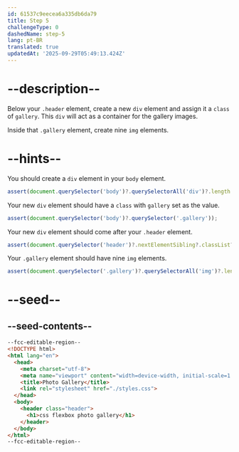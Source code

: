 ```yaml
---
id: 61537c9eecea6a335db6da79
title: Step 5
challengeType: 0
dashedName: step-5
lang: pt-BR
translated: true
updatedAt: '2025-09-29T05:49:13.424Z'
---
```


# --description--

Below your `.header` element, create a new `div` element and assign it a `class` of `gallery`. This `div` will act as a container for the gallery images.

Inside that `.gallery` element, create nine `img` elements.

# --hints--

You should create a `div` element in your `body` element.

```js
assert(document.querySelector('body')?.querySelectorAll('div')?.length >= 1);
```

Your new `div` element should have a `class` with `gallery` set as the value.

```js
assert(document.querySelector('body')?.querySelector('.gallery'));
```

Your new `div` element should come after your `.header` element.

```js
assert(document.querySelector('header')?.nextElementSibling?.classList?.contains('gallery'));
```

Your `.gallery` element should have nine `img` elements.

```js
assert(document.querySelector('.gallery')?.querySelectorAll('img')?.length === 9);
```

# --seed--

## --seed-contents--

```html
--fcc-editable-region--
<!DOCTYPE html>
<html lang="en">
  <head>
    <meta charset="utf-8">
    <meta name="viewport" content="width=device-width, initial-scale=1.0">
    <title>Photo Gallery</title>
    <link rel="stylesheet" href="./styles.css">
  </head>
  <body>
    <header class="header">
      <h1>css flexbox photo gallery</h1>
    </header>
  </body>
</html>
--fcc-editable-region--
```

```css

```
